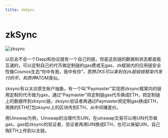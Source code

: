 ```yaml
---
title: zkSync
---
```

# zkSync
<img src='https://zksync.io/graphics/hero-mobile.webp' alt='zksync'>

以后会不会一个Dapp和协议就有一个自己的链，但是这些链的数据和状态都是能互通的，可以定制自己的代币做定制链的gas费或无gas，zk框架内的应用链安全性像Cosmos生态“你中有我，我中有你”，质押$ZKS可以拿到在zk超级链框架内发行的币，和质押$ATOM类似。

​zksync有以太访原生帐户抽象。有一个叫“Paymaster”实现把zksync框架内的链用定制的代币做为gas，通过“Paymaster”将定制链gas代币换成ETH，把定制链上的数据传到zksync链，zksync验证者再通过Paymaster把定制gas换成ETH，用换的ETH打包zksync上的区块传到ETH，从中间赚差价。

用Uinswap为例，Uinswap的治理代币UIN，在uinswap交易可以用UIN代币做gas，gas给zksync的验证者，验证者再用UIN换成ETH，也可以保留UIN，自己掏ETH上传到以太链。
​